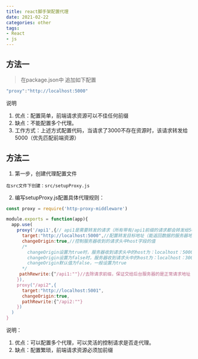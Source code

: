 ```yaml
---
title: react脚手架配置代理
date: 2021-02-22
categories: other
tags:
- React
- js
---
```


## 方法一

>在package.json中 追加如下配置

```js
"proxy":"http://localhost:5000"
```
说明
1. 优点：配置简单，前端请求资源可以不佳任何前缀
2. 缺点：不能配置多个代理。
3. 工作方式：上述方式配置代码，当请求了3000不存在资源时，该请求转发给5000（优先匹配前端资源）

## 方法二

1. 第一步，创建代理配置文件

`在src文件下创建：src/setupProxy.js`

2. 编写setupProxy.js配置具体代理规则：

```js
const proxy = require('http-proxy-middleware')

module.exports = function(app){
  app.use(
    proxy('/api1',{// api1是需要转发的请求（所有带有/api1前缀的请求都会转发给5000）
      target:"http://localhost:5000",//配置转发目标地址（能返回数据的服务器地址）
      changeOrigin:true,//控制服务器收到的请求头中host字段的值
      /*
        changeOrigin设置为true时，服务器收到请求头中的host为：localhost：5000
        changeOrigin设置为false时，服务器收到请求头中的host为：localhost：3000
        changeOrigin默认值为false，一般设置为true
      */
     pathRewrite:{^/api1:""}//去除请求前缀，保证交给后台服务器的是正常请求地址（必须配置）
    }),
    proxy("/api2",{
      target:"http://localhost:5001",
      changeOrigin:true,
      pathRewrite:{^/api2:""}
    })
  )
}
```
说明：
1. 优点：可以配置多个代理，可以灵活的控制请求是否走代理。
2. 缺点：配置繁琐，前端请求资源必须加前缀